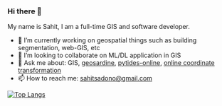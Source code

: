 ### Hi there 👋

My name is Sahit, I am a full-time GIS and software developer.

- 🔭 I’m currently working on geospatial things such as building segmentation, web-GIS, etc
- 👯 I’m looking to collaborate on ML/DL application in GIS
- 💬 Ask me about: GIS, [geosardine](https://github.com/sahitono/sahitono), [pytides-online](https://pytides.herokuapp.com), [online coordinate transformation](http://sahitono.space/transformation)
- 📫 How to reach me: sahitsadono@gmail.com

[![Top Langs](https://github-readme-stats.vercel.app/api/top-langs/?username=sahitono&layout=compact&show_icons=true&count_private=true&hide=Mako)](https://github.com/sahitono/github-readme-stats)
